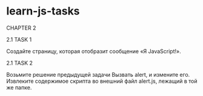 # learn-js-tasks

CHAPTER 2

2.1 TASK 1

Создайте страницу, которая отобразит сообщение «Я JavaScript!».

2.1 TASK 2

Возьмите решение предыдущей задачи Вызвать alert, и измените его. Извлеките содержимое скрипта во внешний файл alert.js, лежащий в той же папке.
